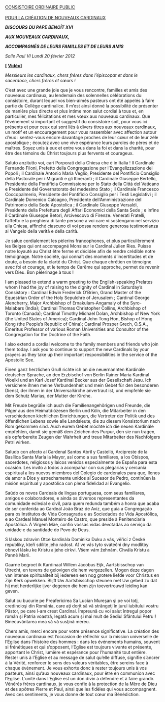 [CONSISTOIRE ORDINAIRE PUBLIC \
\
POUR LA CRÉATION DE NOUVEAUX CARDINAUX](http://www.vatican.va/news_services/liturgy/2012/documents/ns_lit_doc_20120218_index-concistoro_fr.html)

***DISCOURS*** ***DU PAPE BENOÎT XVI***

***AUX NOUVEAUX CARDINAUX,***

***ACCOMPAGNÉS DE LEURS FAMILLES ET DE LEURS AMIS***

*Salle Paul VI* *Lundi 20 février 2012*

**[** **[Vidéo](http://player.rv.va/vaticanplayer.asp?language=it&tic=VA_OOY26DFG)]**

*Messieurs les cardinaux,* *chers frères dans l’épiscopat et dans le sacerdoce,* *chers frères et sœurs !*

C’est avec une grande joie que je vous rencontre, familles et amis des nouveaux cardinaux, au lendemain des solennelles célébrations du consistoire, durant lequel vos bien-aimés pasteurs ont été appelés à faire partie du Collège cardinalice. Il m’est ainsi donné la possibilité de présenter de manière plus directe et plus intime mon salut cordial à tous et, en particulier, mes félicitations et mes vœux aux nouveaux cardinaux. Que l’événement si important et suggestif du consistoire soit, pour vous ici présents et pour ceux qui sont liés à divers titres aux nouveaux cardinaux, un motif et un encouragement pour vous rassembler avec affection autour d’eux : sentez-vous encore davantage proches de leur cœur et de leur zèle apostolique ; écoutez avec une vive espérance leurs paroles de pères et de maîtres. Soyez unis à eux et entre vous dans la foi et dans la charité, pour être des témoins du Christ toujours plus fervents et courageux.

Saluto anzitutto voi, cari Porporati della Chiesa che è in Italia ! Il Cardinale Fernando Filoni, Prefetto della Congregazione per l’Evangelizzazione dei Popoli ; il Cardinale Antonio Maria Vegliò, Presidente del Pontificio Consiglio della Pastorale per i Migranti e gli Itineranti ; il Cardinale Giuseppe Bertello, Presidente della Pontificia Commissione per lo Stato della Città del Vaticano e Presidente del Governatorato del medesimo Stato ; il Cardinale Francesco Coccopalmerio, Presidente del Pontificio Consiglio per i Testi Legislativi ; il Cardinale Domenico Calcagno, Presidente dell’Amministrazione del Patrimonio della Sede Apostolica ; il Cardinale Giuseppe Versaldi, Presidente della Prefettura degli Affari Economici della Santa Sede ; e infine il Cardinale Giuseppe Betori, Arcivescovo di Firenze. Venerati Fratelli, l’affetto e la preghiera di tante persone a voi care vi sostengano nel servizio alla Chiesa, affinché ciascuno di voi possa rendere generosa testimonianza al Vangelo della verità e della carità.

Je salue cordialement les pèlerins francophones, et plus particulièrement les Belges qui ont accompagné Monsieur le Cardinal Julien Ries. Puisse notre loyauté au Christ être ferme et décidée afin de rendre crédible notre témoignage. Notre société, qui connaît des moments d’incertitudes et de doute, a besoin de la clarté du Christ. Que chaque chrétien en témoigne avec foi et courage, et le temps de Carême qui approche, permet de revenir vers Dieu. Bon pèlerinage à tous !

I am pleased to extend a warm greeting to the English-speaking Prelates whom I had the joy of raising to the dignity of Cardinal in Saturday’s Consistory : Cardinal Edwin Frederick O’Brien, Grand Master of the Equestrian Order of the Holy Sepulchre of Jerusalem ; Cardinal George Alencherry, Major Archbishop of Ernakulam-Angamaly of the Syro-Malabars (India); Cardinal Thomas Christopher Collins, Archbishop of Toronto (Canada); Cardinal Timothy Michael Dolan, Archbishop of New York (the United States of America); Cardinal John Tong Hon, Bishop of Hong Kong (the People’s Republic of China); Cardinal Prosper Grech, O.S.A., Emeritus Professor of various Roman Universities and Consultor of the Congregation for the Doctrine of the Faith.

I also extend a cordial welcome to the family members and friends who join them today. I ask you to continue to support the new Cardinals by your prayers as they take up their important responsibilities in the service of the Apostolic See.

Einen ganz herzlichen Gruß richte ich an die neuernannten Kardinäle deutscher Sprache, an den Erzbischof von Berlin Rainer Maria Kardinal Woelki und an Karl Josef Kardinal Becker aus der Gesellschaft Jesu. Ich versichere ihnen meine Verbundenheit und mein Gebet für den besonderen Dienst, der ihnen in der Universalkirche anvertraut ist, und empfehle sie dem Schutz Marias, der Mutter der Kirche.

Mit Freude begrüße ich auch die Familienangehörigen und Freunde, die Pilger aus den Heimatdiözesen Berlin und Köln, die Mitarbeiter in den verschiedenen kirchlichen Einrichtungen, die Vertreter der Politik und des öffentlichen Lebens sowie alle Landsleute, die zu diesem Konsistorium nach Rom gekommen sind. Auch eurem Gebet möchte ich die neuen Kardinäle empfehlen, damit sie gemäß dem Zeichen des Purpur, den sie nun tragen, als opferbereite Zeugen der Wahrheit und treue Mitarbeiter des Nachfolgers Petri wirken.

Saludo con afecto al Cardenal Santos Abril y Castelló, Arcipreste de la Basílica Santa María la Mayor, así como a sus familiares, a los Obispos, sacerdotes, religiosos y laicos venidos especialmente de España para esta ocasión. Les invito a todos a acompañar con sus plegarias y cercanía espiritual a los nuevos miembros del Colegio de cardenales para que, llenos de amor a Dios y estrechamente unidos al Sucesor de Pedro, continúen la misión espiritual y apostólica con plena fidelidad al Evangelio.

Saúdo os novos Cardeais de língua portuguesa, com seus familiares, amigos e colaboradores, e ainda os diversos representantes da comunidade eclesial e civil, para quem redunda também a honra que acaba de ser conferida ao Cardeal João Braz de Aviz, que guia a Congregação para os Institutos de Vida Consagrada e as Sociedades de Vida Apostólica, e ao Cardeal Manuel Monteiro de Castro, que preside à Penitenciaria Apostólica. À Virgem Mãe, confio vossas vidas devotadas ao serviço da unidade e da santidade do Povo de Deus.

S láskou zdravím Otce kardinála Dominika Duku a vás, věřící z České republiky, kteří sdílíte jeho radost. Ať ve vás tyto sváteční dny modlitby obnoví lásku ke Kristu a jeho církvi. Všem vám žehnám. Chvála Kristu a Panně Marii.

Gaarne begroet ik Kardinaal Willem Jacobus Eijk, Aartsbisschop van Utrecht, en tevens de gelovigen die hem vergezellen. Mogen deze dagen van intense spiritualiteit bij iedereen een nog grotere liefde voor Christus en Zijn Kerk opwekken. Blijft Uw Aartsbisschop steunen met Uw gebed zo dat hij met herderlijke ijver degenen die hem zijn toevertrouwd leiding kan geven.

Salut cu bucurie pe Preafericirea Sa Lucian Mureşan şi pe voi toţi, credincioşi din România, care aţi dorit să vă strângeţi în jurul iubitului vostru Păstor, pe care l-am creat Cardinal. Împreună cu voi salut întregul popor român şi Patria voastră, legată acum şi mai mult de Sediul Sfântului Petru ! Binecuvântarea mea să vă susţină mereu.

Chers amis, merci encore pour votre présence significative. La création des nouveaux cardinaux est l’occasion de réfléchir sur la mission universelle de l’Eglise dans l’histoire des hommes : dans les événements humains, souvent si frénétiques et qui s’opposent, l’Eglise est toujours vivante et présente, apportant le Christ, lumière et espérance pour l’humanité tout entière. Rester unis à l’Eglise et au message de salut qu’elle diffuse, signifie s’ancrer à la Vérité, renforcer le sens des valeurs véritables, être sereins face à chaque événement. Je vous exhorte donc à rester toujours unis à vos pasteurs, ainsi qu’aux nouveaux cardinaux, pour être en communion avec l’Eglise. L’unité dans l’Eglise est un don divin à défendre et à faire grandir. Vénérés frères cardinaux, je vous confie à la protection de la Mère de Dieu et des apôtres Pierre et Paul, ainsi que les fidèles qui vous accompagnent. Avec ces sentiments, je vous donne de tout cœur ma Bénédiction.
